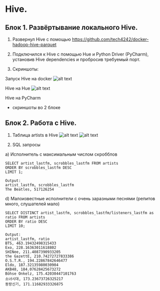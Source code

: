 # Hive.

## Блок 1. Развёртывание локального Hive.

1) Развернул Hive с помощью https://github.com/tech4242/docker-hadoop-hive-parquet

2) Подключился к Hive с помощью Hue и Python Driver (PyCharm), установив Hive dependencies и пробросив требуемый порт.

3) Скриншоты:

Запуск Hive на docker
![alt text](https://github.com/mudabek/Big_Data/blob/main/hw2/hive_hue_startup.png?raw=true)

Hive на Hue
![alt text](https://github.com/mudabek/Big_Data/blob/main/hw2/hue_interface.png?raw=true)

Hive на PyCharm
- скриншоты во 2 блоке


## Блок 2. Работа с Hive.

1) Таблица artists в Hive
![alt text](https://github.com/mudabek/Big_Data/blob/main/hw2/hive_artists.table.png?raw=true)
![alt text](https://github.com/mudabek/Big_Data/blob/main/hw2/importeb_table_pycharm.png?raw=true)

2) SQL запросы

a) Исполнитель с максимальным числом скробблов
```
SELECT artist_lastfm, scrobbles_lastfm FROM artists
ORDER BY scrobbles_lastfm DESC
LIMIT 1;

Output:
artist_lastfm, scrobbles_lastfm
The Beatles, 517126254
```

d) Малоизвестные исполнители с очень заразными песнями (репитов много, слушателей мало)
```
SELECT DISTINCT artist_lastfm, scrobbles_lastfm/listeners_lastfm as ratio FROM artists
ORDER BY ratio DESC
LIMIT 10;

Output:
artist_lastfm, ratio
BTS, 463.19432498315433
Exo, 228.16363011618802
SHINee, 211.4087390933205
the GazettE, 210.74272727833386
O.S.T.R., 194.22867842646477
Eldo, 187.32135980030904
AKB48, 184.07628425673272
Böhse Onkelz, 175.42030447101763
소녀시대, 173.23673726325217
동방신기, 171.11682933326875
```
